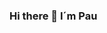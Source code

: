 ### Hi there 👋 I´m Pau

<!--
**Pau-to-10/Pau-to-10** is a ✨ _special_ ✨ repository because its `README.md` (this file) appears on your GitHub profile.

Here are some ideas to get you started:

- 🔭 I’m currently working on Harmony, a music streaming platform inspired by Spotify.
- 🌱 I’m currently learning Master in Software Development at Assembler Institute of Technology.
- 📫 How to reach me: tomas10pau@gmail.com


-->
